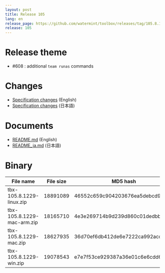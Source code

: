 ```yaml
---
layout: post
title: Release 105
lang: en
release_page: https://github.com/watermint/toolbox/releases/tag/105.8.1229
release: 105
---
```


# Release theme

* #608 : additional `team runas` commands

# Changes

* [Specification changes](https://github.com/watermint/toolbox/blob/105.8.1229/docs/releases/changes105.md) (English)
* [Specification changes](https://github.com/watermint/toolbox/blob/105.8.1229/docs/releases/changes105.md) (日本語)

# Documents

* [README.md](https://github.com/watermint/toolbox/blob/105.8.1229/README.md) (English)
* [README_ja.md](https://github.com/watermint/toolbox/blob/105.8.1229/README_ja.md) (日本語)

# Binary

| File name                  | File size | MD5 hash                         | SHA256 hash                                                      |
|----------------------------|-----------|----------------------------------|------------------------------------------------------------------|
| tbx-105.8.1229-linux.zip   | 18891089  | 46552c659c904203676ea5debcd91141 | b6c5b52eb323c06e4e13e324c609e2c9ab6c4e200335e261ff9d208e9291c08c |
| tbx-105.8.1229-mac-arm.zip | 18165710  | 4e3e269714b9d239d860c01dedbb3c65 | 8dad1a060ce22103f45f3b6bef9283c65a305a409fd37757b8fcb64da4bd86dc |
| tbx-105.8.1229-mac.zip     | 18627935  | 36d70ef6db412de6e7222ca992acc525 | 754f8b531d599710cda9acc6aabf271352d98bd4e95ba99b192c5ae76b73ab5c |
| tbx-105.8.1229-win.zip     | 19078543  | e7e7f53ce929387a36e01c6e6cdd69b1 | 43f746ae8e2c74872275fa8e10c84de3e9f66bd804fec1992c993d7079043f96 |


